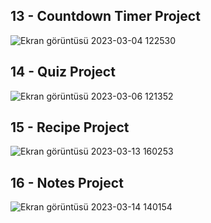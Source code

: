  ## 13 - Countdown Timer Project
 ![Ekran görüntüsü 2023-03-04 122530](https://user-images.githubusercontent.com/62944836/222890552-38595ea7-b6ff-4392-8158-c5951d34a7f8.png)

 ## 14 - Quiz Project
![Ekran görüntüsü 2023-03-06 121352](https://user-images.githubusercontent.com/62944836/223066929-188f5fdb-048e-4b11-b71f-e8d5c0ddd43f.png)

## 15 - Recipe Project
![Ekran görüntüsü 2023-03-13 160253](https://user-images.githubusercontent.com/62944836/224709811-2886f5c7-597d-4062-9a22-918363a41d13.png)

## 16 - Notes Project
![Ekran görüntüsü 2023-03-14 140154](https://user-images.githubusercontent.com/62944836/224981819-4a9c6d33-cf11-42c4-b3d2-a81c561238c6.png)
